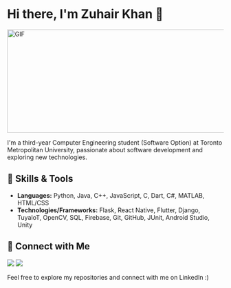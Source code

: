 <!-- Title -->
# Hi there, I'm Zuhair Khan 👋

<div style="display: flex; justify-content: center; align-items: center;">
  <img src="https://i.pinimg.com/originals/c6/34/e4/c634e415c7eb1e6dbbbcdfbd1b36b97d.gif" alt="GIF" width="1080" height="240">
</div>

<!-- Introduction -->
I'm a third-year Computer Engineering student (Software Option) at Toronto Metropolitan University, passionate about software development and exploring new technologies.

<!-- Skills -->
## 🔧 Skills & Tools
- **Languages:** Python, Java, C++, JavaScript, C, Dart, C#, MATLAB, HTML/CSS
- **Technologies/Frameworks:** Flask, React Native, Flutter, Django, TuyaIoT, OpenCV, SQL, Firebase, Git, GitHub, JUnit, Android Studio, Unity

<!-- Connect with me -->
## 🤝 Connect with Me
[![](https://img.shields.io/badge/LinkedIn-Zuhair%20Khan-blue?style=flat-square&logo=linkedin)](https://www.linkedin.com/in/zuhairhkhan/)
[![](https://img.shields.io/badge/Website-zuhairhk.ca-34D399?style=flat-square)](https://zuhairhk.ca)

<!-- Footer -->
Feel free to explore my repositories and connect with me on LinkedIn :)
